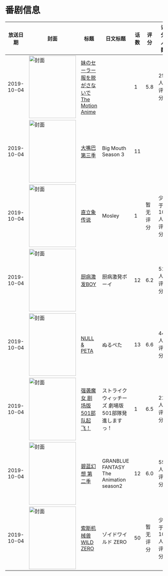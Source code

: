 # 番剧信息

|放送日期|封面|标题|日文标题|话数|评分|评分人数|
|---|---|---|---|---|---|---|
|2019-10-04|<img src="https://bangumi.tv/img/no_icon_subject.png" alt="封面" style="width:150px;height:200px;object-fit:cover;">|[妹のセーラー服を脱がさないで The Motion Anime](https://bangumi.tv/subject/292295)||1|5.8|25人评分|
|2019-10-04|<img src="https://lain.bgm.tv/pic/cover/c/03/36/336232_zH878.jpg" alt="封面" style="width:150px;height:200px;object-fit:cover;">|[大嘴巴 第三季](https://bangumi.tv/subject/336232)|Big Mouth Season 3|11|||
|2019-10-04|<img src="https://lain.bgm.tv/pic/cover/c/52/cc/344608_De1qe.jpg" alt="封面" style="width:150px;height:200px;object-fit:cover;">|[直立象传说](https://bangumi.tv/subject/344608)|Mosley|1|暂无评分|少于10人评分|
|2019-10-04|<img src="https://lain.bgm.tv/pic/cover/c/c0/7a/278220_61O3u.jpg" alt="封面" style="width:150px;height:200px;object-fit:cover;">|[厨病激发BOY](https://bangumi.tv/subject/278220)|厨病激発ボーイ|12|6.2|518人评分|
|2019-10-04|<img src="https://lain.bgm.tv/pic/cover/c/bf/5b/289145_in91I.jpg" alt="封面" style="width:150px;height:200px;object-fit:cover;">|[NULL & PETA](https://bangumi.tv/subject/289145)|ぬるぺた|13|6.6|440人评分|
|2019-10-04|<img src="https://lain.bgm.tv/pic/cover/c/09/3b/285410_H24Ee.jpg" alt="封面" style="width:150px;height:200px;object-fit:cover;">|[强袭魔女 剧场版 501部队起飞！](https://bangumi.tv/subject/285410)|ストライクウィッチーズ 劇場版 501部隊発進しますっ！|1|6.5|217人评分|
|2019-10-04|<img src="https://lain.bgm.tv/pic/cover/c/1f/8d/227980_ClrAS.jpg" alt="封面" style="width:150px;height:200px;object-fit:cover;">|[碧蓝幻想 第二季](https://bangumi.tv/subject/227980)|GRANBLUE FANTASY The Animation season2|12|6.0|554人评分|
|2019-10-04|<img src="https://lain.bgm.tv/pic/cover/c/6c/a3/285109_ffpPf.jpg" alt="封面" style="width:150px;height:200px;object-fit:cover;">|[索斯机械兽WILD ZERO](https://bangumi.tv/subject/285109)|ゾイドワイルド ZERO|50|暂无评分|少于10人评分|
